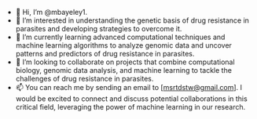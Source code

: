 - 👋 Hi, I’m @mbayeley1.
- 👀 I’m interested in understanding the genetic basis of drug resistance in parasites and developing strategies to overcome it.
- 🌱 I’m currently learning advanced computational techniques and machine learning algorithms to analyze genomic data and uncover patterns and predictors of drug resistance in parasites.
- 💞️ I’m looking to collaborate on projects that combine computational biology, genomic data analysis, and machine learning to tackle the challenges of drug resistance in parasites.
- 📫 You can reach me by sending an email to [msrtdstw@gmail.com]. I would be excited to connect and discuss potential collaborations in this critical field, leveraging the power of machine learning in our research.

<!---
mbayeley1/mbayeley1 is a ✨ special ✨ repository because its `README.md` (this file) appears on your GitHub profile.
You can click the Preview link to take a look at your changes.
--->
